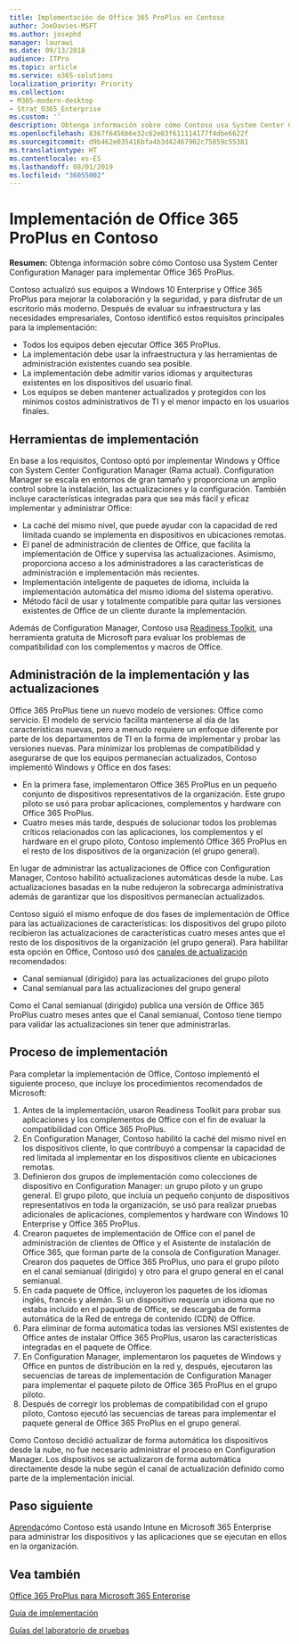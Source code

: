 ```yaml
---
title: Implementación de Office 365 ProPlus en Contoso
author: JoeDavies-MSFT
ms.author: josephd
manager: laurawi
ms.date: 09/13/2018
audience: ITPro
ms.topic: article
ms.service: o365-solutions
localization_priority: Priority
ms.collection:
- M365-modern-desktop
- Strat_O365_Enterprise
ms.custom: ''
description: Obtenga información sobre cómo Contoso usa System Center Configuration Manager para implementar Office 365 ProPlus.
ms.openlocfilehash: 8367f6456b6e32c62e03f611114177f4dbe6622f
ms.sourcegitcommit: d9b462e035416bfa4b3d42467902c75859c55381
ms.translationtype: HT
ms.contentlocale: es-ES
ms.lasthandoff: 08/01/2019
ms.locfileid: "36055002"
---
```

# <a name="office-365-proplus-deployment-for-contoso"></a>Implementación de Office 365 ProPlus en Contoso

**Resumen:** Obtenga información sobre cómo Contoso usa System Center Configuration Manager para implementar Office 365 ProPlus.

Contoso actualizó sus equipos a Windows 10 Enterprise y Office 365 ProPlus para mejorar la colaboración y la seguridad, y para disfrutar de un escritorio más moderno. Después de evaluar su infraestructura y las necesidades empresariales, Contoso identificó estos requisitos principales para la implementación:

- Todos los equipos deben ejecutar Office 365 ProPlus.
- La implementación debe usar la infraestructura y las herramientas de administración existentes cuando sea posible.
- La implementación debe admitir varios idiomas y arquitecturas existentes en los dispositivos del usuario final.
- Los equipos se deben mantener actualizados y protegidos con los mínimos costos administrativos de TI y el menor impacto en los usuarios finales.

## <a name="deployment-tools"></a>Herramientas de implementación

En base a los requisitos, Contoso optó por implementar Windows y Office con System Center Configuration Manager (Rama actual). Configuration Manager se escala en entornos de gran tamaño y proporciona un amplio control sobre la instalación, las actualizaciones y la configuración. También incluye características integradas para que sea más fácil y eficaz implementar y administrar Office:

- La caché del mismo nivel, que puede ayudar con la capacidad de red limitada cuando se implementa en dispositivos en ubicaciones remotas.
- El panel de administración de clientes de Office, que facilita la implementación de Office y supervisa las actualizaciones. Asimismo, proporciona acceso a los administradores a las características de administración e implementación más recientes.
- Implementación inteligente de paquetes de idioma, incluida la implementación automática del mismo idioma del sistema operativo.
- Método fácil de usar y totalmente compatible para quitar las versiones existentes de Office de un cliente durante la implementación.

Además de Configuration Manager, Contoso usa [Readiness Toolkit](https://docs.microsoft.com/deployoffice/use-the-readiness-toolkit-to-assess-application-compatibility-for-office-365-pro), una herramienta gratuita de Microsoft para evaluar los problemas de compatibilidad con los complementos y macros de Office.

## <a name="managing-the-deployment-and-updates"></a>Administración de la implementación y las actualizaciones

Office 365 ProPlus tiene un nuevo modelo de versiones: Office como servicio. El modelo de servicio facilita mantenerse al día de las características nuevas, pero a menudo requiere un enfoque diferente por parte de los departamentos de TI en la forma de implementar y probar las versiones nuevas. Para minimizar los problemas de compatibilidad y asegurarse de que los equipos permanecían actualizados, Contoso implementó Windows y Office en dos fases: 

- En la primera fase, implementaron Office 365 ProPlus en un pequeño conjunto de dispositivos representativos de la organización. Este grupo piloto se usó para probar aplicaciones, complementos y hardware con Office 365 ProPlus.
- Cuatro meses más tarde, después de solucionar todos los problemas críticos relacionados con las aplicaciones, los complementos y el hardware en el grupo piloto, Contoso implementó Office 365 ProPlus en el resto de los dispositivos de la organización (el grupo general). 

En lugar de administrar las actualizaciones de Office con Configuration Manager, Contoso habilitó actualizaciones automáticas desde la nube. Las actualizaciones basadas en la nube redujeron la sobrecarga administrativa además de garantizar que los dispositivos permanecían actualizados. 

Contoso siguió el mismo enfoque de dos fases de implementación de Office para las actualizaciones de características: los dispositivos del grupo piloto recibieron las actualizaciones de características cuatro meses antes que el resto de los dispositivos de la organización (el grupo general). Para habilitar esta opción en Office, Contoso usó dos [canales de actualización](https://docs.microsoft.com/DeployOffice/overview-of-update-channels-for-office-365-proplus) recomendados: 

- Canal semianual (dirigido) para las actualizaciones del grupo piloto 
- Canal semianual para las actualizaciones del grupo general 

Como el Canal semianual (dirigido) publica una versión de Office 365 ProPlus cuatro meses antes que el Canal semianual, Contoso tiene tiempo para validar las actualizaciones sin tener que administrarlas. 

## <a name="deployment-process"></a>Proceso de implementación

Para completar la implementación de Office, Contoso implementó el siguiente proceso, que incluye los procedimientos recomendados de Microsoft:

1. Antes de la implementación, usaron Readiness Toolkit para probar sus aplicaciones y los complementos de Office con el fin de evaluar la compatibilidad con Office 365 ProPlus.
2. En Configuration Manager, Contoso habilitó la caché del mismo nivel en los dispositivos cliente, lo que contribuyó a compensar la capacidad de red limitada al implementar en los dispositivos cliente en ubicaciones remotas. 
3. Definieron dos grupos de implementación como colecciones de dispositivo en Configuration Manager: un grupo piloto y un grupo general. El grupo piloto, que incluía un pequeño conjunto de dispositivos representativos en toda la organización, se usó para realizar pruebas adicionales de aplicaciones, complementos y hardware con Windows 10 Enterprise y Office 365 ProPlus. 
4. Crearon paquetes de implementación de Office con el panel de administración de clientes de Office y el Asistente de instalación de Office 365, que forman parte de la consola de Configuration Manager. Crearon dos paquetes de Office 365 ProPlus, uno para el grupo piloto en el canal semianual (dirigido) y otro para el grupo general en el canal semianual. 
5. En cada paquete de Office, incluyeron los paquetes de los idiomas inglés, francés y alemán. Si un dispositivo requería un idioma que no estaba incluido en el paquete de Office, se descargaba de forma automática de la Red de entrega de contenido (CDN) de Office.
6. Para eliminar de forma automática todas las versiones MSI existentes de Office antes de instalar Office 365 ProPlus, usaron las características integradas en el paquete de Office.
7. En Configuration Manager, implementaron los paquetes de Windows y Office en puntos de distribución en la red y, después, ejecutaron las secuencias de tareas de implementación de Configuration Manager para implementar el paquete piloto de Office 365 ProPlus en el grupo piloto.
8. Después de corregir los problemas de compatibilidad con el grupo piloto, Contoso ejecutó las secuencias de tareas para implementar el paquete general de Office 365 ProPlus en el grupo general.

Como Contoso decidió actualizar de forma automática los dispositivos desde la nube, no fue necesario administrar el proceso en Configuration Manager. Los dispositivos se actualizaron de forma automática directamente desde la nube según el canal de actualización definido como parte de la implementación inicial. 

## <a name="next-step"></a>Paso siguiente

[Aprenda](contoso-mdm.md)cómo Contoso está usando Intune en Microsoft 365 Enterprise para administrar los dispositivos y las aplicaciones que se ejecutan en ellos en la organización.

## <a name="see-also"></a>Vea también

[Office 365 ProPlus para Microsoft 365 Enterprise](office365proplus-infrastructure.md)

[Guía de implementación](deploy-microsoft-365-enterprise.md)

[Guías del laboratorio de pruebas](m365-enterprise-test-lab-guides.md)
